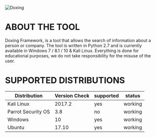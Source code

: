 <img src="https://i.imgur.com/WqbjrRZ.jpg" title="Doxing">

# ABOUT THE TOOL
Doxing Framework, is a tool that allows the search of information about a person or company. The tool is written in Python 2.7 and is currently available in Windows 7 / 8.1 / 10 & Kali Linux. Everything is done for educational purposes, we do not take responsibility for the misuse of the user.

# SUPPORTED DISTRIBUTIONS

|Distribution | Version Check | supported | status |
----------|-------|------|-------|
|Kali Linux|2017.2 | yes | working   |
|Parrot Security OS|3.8 | no | working   |
|Windows|10 |yes | working   |
|Ubuntu|17.10 |yes | working   |
